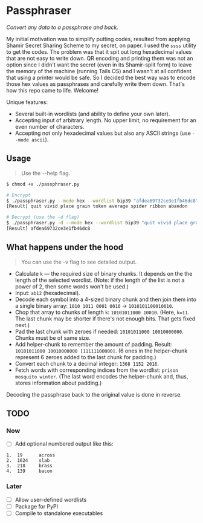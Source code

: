 # Passphraser

*Convert any data to a passphrase and back.*

My initial motivation was to simplify putting codes, resulted from applying Shamir Secret Sharing Scheme to my secret, on paper. I used the `ssss` utility to get the codes. The problem was that it spit out long hexadecimal values that are not easy to write down. QR encoding and printing them was not an option since I didn't want the secret (even in its Shamir-split form) to leave the memory of the machine (running Tails OS) and I wasn't at all confident that using a printer would be safe. So I decided the best way was to encode those hex values as passphrases and carefully write them down. That's how this repo came to life. Welcome!

Unique features:
- Several built-in wordlists (and ability to define your own later).
- Accepting input of arbitrary length. No upper limit, no requirement for an even number of characters.
- Accepting not only hexadecimal values but also any ASCII strings (use `--mode ascii`).


## Usage
> Use the --help flag.

```bash
$ chmod +x ./passphraser.py

# Encrypt
$ ./passphraser.py --mode hex --wordlist bip39 "afdea69732ce3e1fb46dc8"
[Result] quit vivid place grain token average spider ribbon abandon

# Decrypt (use the -d flag)
$ ./passphraser.py -d --mode hex --wordlist bip39 "quit vivid place grain token average spider ribbon abandon"
[Result] afdea69732ce3e1fb46dc8
```


## What happens under the hood

> You can use the -v flag to see detailed output.

- Calculate `k` — the required size of binary chunks. It depends on the the length of the selected wordlist. (Note: if the length of the list is not a power of 2, then some words won't be used.)
- Input: `ab12` (hexadecimal).
- Decode each symbol into a 4-sized binary chunk and then join them into a single binary array: `1010 1011 0001 0010` -> `1010101100010010`.
- Chop that array to chunks of length `k`: `10101011000 10010`. (Here, `k=11`. The last chunk may be shorter if there's not enough bits. That gets fixed next.)
- Pad the last chunk with zeroes if needed: `10101011000 10010000000`. Chunks must be of same size.
- Add helper-chunk to remember the amount of padding. Result: `10101011000 10010000000 [11111100000]`. (6 ones in the helper-chunk represent 6 zeroes added to the last chunk for padding.)
- Convert each chunk to a decimal integer: `1368 1152 2016`.
- Fetch words with corresponding indices from the wordlist: `prison mosquito winter`. (The last word encodes the helper-chunk and, thus, stores information about padding.)

Decoding the passphrase back to the original value is done in reverse.


## TODO
### Now

- [ ] Add optional numbered output like this:
```
1.  19      across
2.  1624    slab
3.  218     brass
4.  139     bacon
```

### Later
- [ ] Allow user-defined wordlists
- [ ] Package for PyPI
- [ ] Compile to standalone executables
